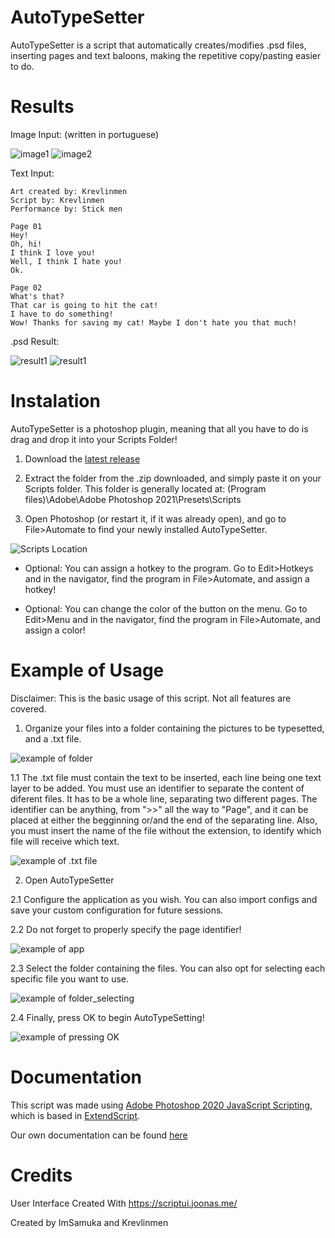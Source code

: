 # AutoTypeSetter

AutoTypeSetter is a script that automatically creates/modifies .psd files, inserting pages and text baloons, making the repetitive copy/pasting easier to do.

# Results

Image Input: (written in portuguese)

![image1](images/example_files/01.png)
![image2](images/example_files/02.png)

Text Input:
```
Art created by: Krevlinmen
Script by: Krevlinmen
Performance by: Stick men

Page 01
Hey!
Oh, hi!
I think I love you!
Well, I think I hate you!
Ok.

Page 02
What's that?
That car is going to hit the cat!
I have to do something!
Wow! Thanks for saving my cat! Maybe I don't hate you that much!
```

.psd Result:

![result1](images/example_files/result1.png)
![result1](images/example_files/result2.png)

# Instalation

AutoTypeSetter is a photoshop plugin, meaning that all you have to do is drag and drop it into your Scripts Folder!

1. Download the [latest release](https://github.com/krevlinmen/AutoTypeSetter/releases)

2. Extract the folder from the .zip downloaded, and simply paste it on your Scripts folder.
This folder is generally located at: 
(Program files)\Adobe\Adobe Photoshop 2021\Presets\Scripts

3. Open Photoshop (or restart it, if it was already open), and go to File>Automate to find your newly installed AutoTypeSetter.

![Scripts Location](images/tutorial/script_location.png)

- Optional: You can assign a hotkey to the program. Go to Edit>Hotkeys and in the navigator, find the program in File>Automate, and assign a hotkey!

- Optional: You can change the color of the button on the menu. Go to Edit>Menu and in the navigator, find the program in File>Automate, and assign a color!


# Example of Usage

Disclaimer: This is the basic usage of this script. Not all features are covered. 

1. Organize your files into a folder containing the pictures to be typesetted, and a .txt file.

![example of folder](images/tutorial/tutorial_2.png)

1.1 The .txt file must contain the text to be inserted, each line being one text layer to be added.
You must use an identifier to separate the content of diferent files. It has to be a whole line, separating two different pages. The identifier can be anything, from ">>" all the way to "Page", and it can be placed at either the begginning or/and the end of the separating line. Also, you must insert the name of the file without the extension, to identify which file will receive which text.

![example of .txt file](images/tutorial/tutorial_5.png)

2. Open AutoTypeSetter

2.1 Configure the application as you wish. You can also import configs and save your custom configuration for future sessions.

2.2 Do not forget to properly specify the page identifier!

![example of app](images/tutorial/tutorial_4.png)

2.3 Select the folder containing the files. You can also opt for selecting each specific file you want to use.

![example of folder_selecting](images/tutorial/tutorial_1.png)

2.4 Finally, press OK to begin AutoTypeSetting!

![example of pressing OK](images/tutorial/tutorial_3.png)


# Documentation

This script was made using [Adobe Photoshop 2020 JavaScript Scripting](https://www.adobe.com/devnet/photoshop/scripting.html), which is based in [ExtendScript](https://javascript-tools-guide.readthedocs.io/index.html).

Our own documentation can be found [here](https://github.com/krevlinmen/AutoTypeSetter/wiki)


# Credits

User Interface Created With https://scriptui.joonas.me/

Created by ImSamuka and Krevlinmen
